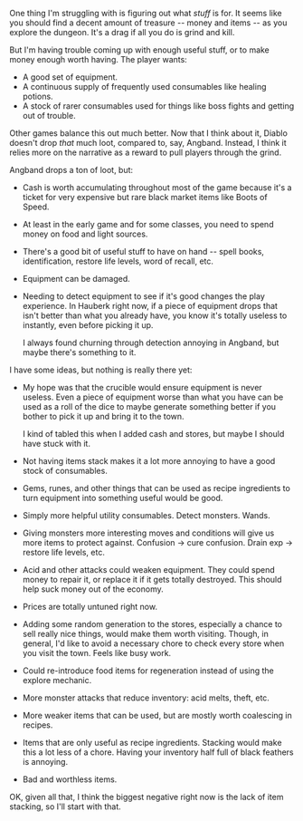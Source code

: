 One thing I'm struggling with is figuring out what *stuff* is for. It seems
like you should find a decent amount of treasure -- money and items -- as you
explore the dungeon. It's a drag if all you do is grind and kill.

But I'm having trouble coming up with enough useful stuff, or to make money
enough worth having. The player wants:

*   A good set of equipment.
*   A continuous supply of frequently used consumables like healing potions.
*   A stock of rarer consumables used for things like boss fights and getting
    out of trouble.

Other games balance this out much better. Now that I think about it, Diablo
doesn't drop *that* much loot, compared to, say, Angband. Instead, I think it
relies more on the narrative as a reward to pull players through the grind.

Angband drops a ton of loot, but:

*  Cash is worth accumulating throughout most of the game because it's a ticket
   for very expensive but rare black market items like Boots of Speed.

*  At least in the early game and for some classes, you need to spend money on
   food and light sources.

*  There's a good bit of useful stuff to have on hand -- spell books,
   identification, restore life levels, word of recall, etc.

*  Equipment can be damaged.

*  Needing to detect equipment to see if it's good changes the play experience.
   In Hauberk right now, if a piece of equipment drops that isn't better than
   what you already have, you know it's totally useless to instantly, even
   before picking it up.

   I always found churning through detection annoying in Angband, but maybe
   there's something to it.

I have some ideas, but nothing is really there yet:

*   My hope was that the crucible would ensure equipment is never useless. Even
    a piece of equipment worse than what you have can be used as a roll of the
    dice to maybe generate something better if you bother to pick it up and
    bring it to the town.

    I kind of tabled this when I added cash and stores, but maybe I should have
    stuck with it.

*   Not having items stack makes it a lot more annoying to have a good stock of
    consumables.

*   Gems, runes, and other things that can be used as recipe ingredients to
    turn equipment into something useful would be good.

*   Simply more helpful utility consumables. Detect monsters. Wands.

*   Giving monsters more interesting moves and conditions will give us more
    items to protect against. Confusion -> cure confusion. Drain exp -> restore
    life levels, etc.

*   Acid and other attacks could weaken equipment. They could spend money to
    repair it, or replace it if it gets totally destroyed. This should help
    suck money out of the economy.

*   Prices are totally untuned right now.

*   Adding some random generation to the stores, especially a chance to sell
    really nice things, would make them worth visiting. Though, in general, I'd
    like to avoid a necessary chore to check every store when you visit the
    town. Feels like busy work.

*   Could re-introduce food items for regeneration instead of using the explore
    mechanic.

*   More monster attacks that reduce inventory: acid melts, theft, etc.

*   More weaker items that can be used, but are mostly worth coalescing in
    recipes.

*   Items that are only useful as recipe ingredients. Stacking would make this
    a lot less of a chore. Having your inventory half full of black feathers
    is annoying.

*   Bad and worthless items.

OK, given all that, I think the biggest negative right now is the lack of item
stacking, so I'll start with that.

